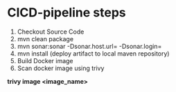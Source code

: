 # CICD-pipeline steps

1. Checkout Source Code
2. mvn clean package
3. mvn sonar:sonar -Dsonar.host.url=<sonar-url> -Dsonar.login=<token>
4. mvn install (deploy artifact to local maven repository)
5. Build Docker image
6. Scan docker image using trivy

**trivy image <image_name>**